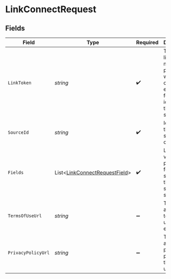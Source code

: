 # LinkConnectRequest


## Fields

| Field                                                                                           | Type                                                                                            | Required                                                                                        | Description                                                                                     |
| ----------------------------------------------------------------------------------------------- | ----------------------------------------------------------------------------------------------- | ----------------------------------------------------------------------------------------------- | ----------------------------------------------------------------------------------------------- |
| `LinkToken`                                                                                     | *string*                                                                                        | :heavy_check_mark:                                                                              | The link_token, must be provided when calling Link endpoints, for identifying the Link session. |
| `SourceId`                                                                                      | *string*                                                                                        | :heavy_check_mark:                                                                              | Identifier of the data source to connect to.                                                    |
| `Fields`                                                                                        | List<[LinkConnectRequestField](../../Models/Components/LinkConnectRequestField.md)>             | :heavy_check_mark:                                                                              | List of values provided for fields specific to the selected source                              |
| `TermsOfUseUrl`                                                                                 | *string*                                                                                        | :heavy_minus_sign:                                                                              | The accepted terms of use by the end-user                                                       |
| `PrivacyPolicyUrl`                                                                              | *string*                                                                                        | :heavy_minus_sign:                                                                              | The accepted privacy policy by the end-user                                                     |